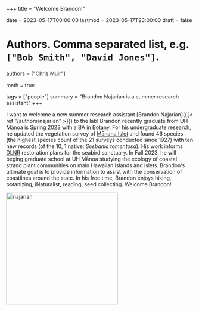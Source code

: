 +++
title = "Welcome Brandon!"

date = 2023-05-17T00:00:00
lastmod = 2023-05-17T23:00:00
draft = false

# Authors. Comma separated list, e.g. `["Bob Smith", "David Jones"]`.
authors = ["Chris Muir"]

math = true

tags = ["people"]
summary = "Brandon Najarian is a summer research assistant"
+++

I want to welcome a new summer research assistant [Brandon Najarian]({{< ref "/authors/najarian" >}}) to the lab! Brandon recently graduate from UH Mānoa is Spring 2023 with a BA in Botany. For his undergraduate research, he updated the vegetation survey of [Mānana Islet](https://en.wikipedia.org/wiki/M%C4%81nana) and found 46 species (the highest species count of the 21 surveys conducted since 1927) with ten new records (of the 10, 1 native: *Sesbania tomentosa*). His work informs [DLNR](https://dlnr.hawaii.gov/) restoration plans for the seabird sanctuary. In Fall 2023, he will beging graduate school at UH Mānoa studying the ecology of coastal strand plant communities on main Hawaiian islands and islets. Brandonʻs ultimate goal is to provide information to assist with the conservation of coastlines around the state. In his free time, Brandon enjoys hiking, botanizing, iNaturalist, reading, seed collecting. Welcome Brandon!

<img alt = 'najarian' width='300' src='/img/najarian.jpg' ALIGN = 'center'/>
